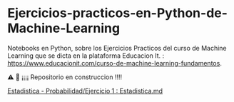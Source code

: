 # Ejercicios-practicos-en-Python-de-Machine-Learning

Notebooks en Python, sobre los Ejercicios Practicos del curso de Machine Learning que se dicta en la plataforma Educacion It. : https://www.educacionit.com/curso-de-machine-learning-fundamentos.


⚠️ 🚧 ¡¡¡¡ Repositorio en construccion !!!!


[Estadistica - Probabilidad/Ejercicio 1 : Estadistica.md ](https://github.com/GermanPLS/Ejercicios-practicos-en-Python-de-Machine-Learning/blob/79e2e53e014a576d23e876886499dcd49d5889c5/Estadistica%20-%20Probabilidad/Ejercicio%201%20%3A%20Estadistica.md)


